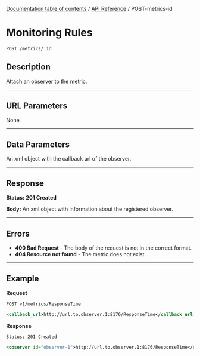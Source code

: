 [Documentation table of contents](../../TOC.md) / [API Reference](../../api.md) / POST-metrics-id

# Monitoring Rules

	POST /metrics/:id

## Description
Attach an observer to the metric.

***

## URL Parameters

None

***

## Data Parameters

An xml object with the callback url of the observer.

***

## Response

**Status:** **201 Created**

**Body:** An xml object with information about the registered observer.

***

## Errors

* **400 Bad Request** - The body of the request is not in the correct format.
* **404 Resource not found** - The metric does not exist.

***

## Example
**Request**

	POST v1/metrics/ResponseTime
	
``` xml
<callback_url>http://url.to.observer.1:8176/ResponseTime</callback_url>
```

**Response**

	Status: 201 Created

``` xml
<observer id="observer-1">http://url.to.observer.1:8176/ResponseTime</observer>
```